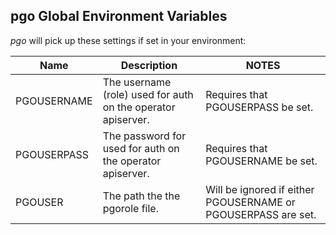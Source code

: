 ## pgo Global Environment Variables

*pgo* will pick up these settings if set in your environment:

| Name | Description | NOTES |
|------|-------------|-------|
|PGOUSERNAME |The username (role) used for auth on the operator apiserver. | Requires that PGOUSERPASS be set. |
|PGOUSERPASS |The password for used for auth on the operator apiserver. | Requires that PGOUSERNAME be set. |
|PGOUSER |The path the the pgorole file. | Will be ignored if either PGOUSERNAME or PGOUSERPASS are set. |
